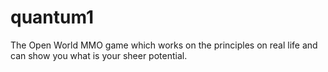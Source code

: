 # quantum1
The Open World MMO game which works on the principles on real life and can show you what is your sheer potential.
